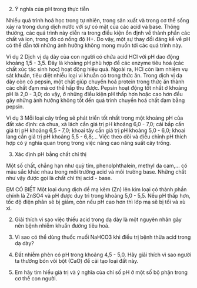 2. Ý nghĩa của pH trong thực tiễn

Nhiều quá trình hoá học trong tự nhiên, trong sản xuất và trong cơ thể sống xảy ra trong dung dịch nước với sự có mặt của các acid và base. Thông thường, các quá trình này diễn ra trong điều kiện ổn định về thành phần các chất và ion, trong đó có nồng độ H+. Do vậy, một sự thay đổi đáng kể về pH có thể dẫn tới những ảnh hưởng không mong muốn tới các quá trình này.

Ví dụ 2 Dịch vị dạ dày của con người có chứa acid HCl với pH dao động khoảng 1,5 - 3,5. Đây là khoảng pH phù hợp để các enzyme tiêu hoá (các chất xúc tác sinh học) hoạt động hiệu quả. Ngoài ra, HCl còn làm nhiệm vụ sát khuẩn, tiêu diệt nhiều loại vi khuẩn có trong thức ăn. Trong dịch vị dạ dày còn có pepsin, một chất giúp chuyển hoá protein trong thức ăn thành các chất đạm mà cơ thể hấp thu được. Pepsin hoạt động tốt nhất ở khoảng pH là 2,0 - 3,0; do vậy, ở những điều kiện pH thấp hơn hoặc cao hơn đều gây những ảnh hưởng không tốt đến quá trình chuyển hoá chất đạm bằng pepsin.

Ví dụ 3 Mỗi loại cây trồng sẽ phát triển tốt nhất trong một khoảng pH của đất xác định: cà chua, xà lách cần giá trị pH khoảng 6,0 - 7,0; cải bắp cần giá trị pH khoảng 6,5 - 7,0; khoai tây cần giá trị pH khoảng 5,0 - 6,0; khoai lang cần giá trị pH khoảng 5,5 - 6,8;... Việc theo dõi và điều chỉnh pH thích hợp có ý nghĩa quan trọng trong việc nâng cao năng suất cây trồng.

3. Xác định pH bằng chất chỉ thị

Một số chất, chẳng hạn như quỳ tím, phenolphthalein, methyl da cam,... có màu sắc khác nhau trong môi trường acid và môi trường base. Những chất như vậy được gọi là chất chỉ thị acid - base.

EM CÓ BIẾT
Một loại dung dịch để mạ kẽm (Zn) lên kim loại có thành phần chính là ZnSO4 và pH được duy trì trong khoảng 5,0 - 5,5. Nếu pH thấp hơn, tốc độ điện phân sẽ bị giảm, còn nếu pH cao hơn thì lớp mạ sẽ bị tối và xù xì.

2. Giải thích vì sao việc thiếu acid trong dạ dày là một nguyên nhân gây nên bệnh nhiễm khuẩn đường tiêu hoá.

1. Vì sao có thể dùng thuốc muối NaHCO3 khi điều trị bệnh thừa acid trong dạ dày?

3. Đất nhiễm phèn có pH trong khoảng 4,5 - 5,0. Hãy giải thích vì sao người ta thường bón vôi bột (CaO) để cải tạo loại đất này.

2. Em hãy tìm hiểu giá trị và ý nghĩa của chỉ số pH ở một số bộ phận trong cơ thể con người.